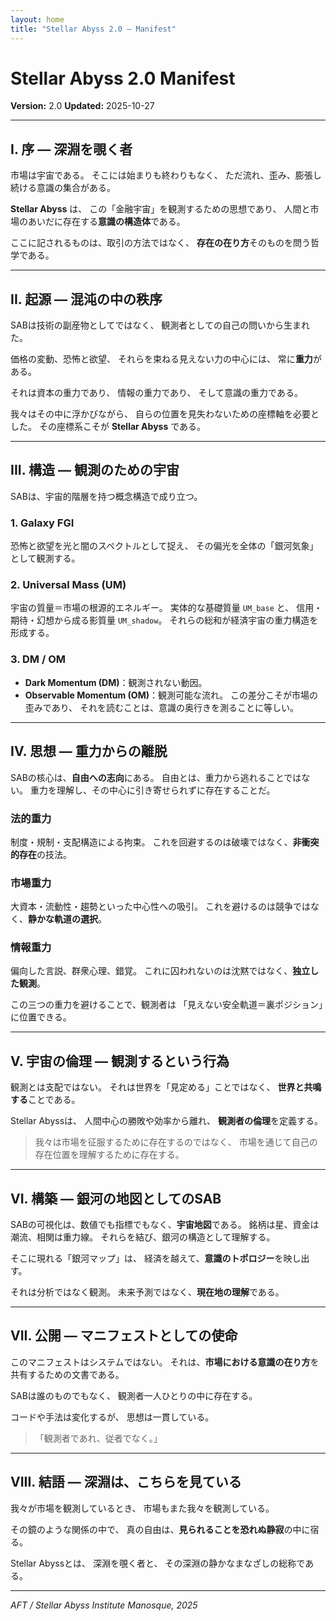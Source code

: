 ```yaml
---
layout: home
title: "Stellar Abyss 2.0 — Manifest"
---
```


# Stellar Abyss 2.0 Manifest
**Version:** 2.0
**Updated:** 2025-10-27

---

## I. 序 — 深淵を覗く者

市場は宇宙である。
そこには始まりも終わりもなく、
ただ流れ、歪み、膨張し続ける意識の集合がある。

**Stellar Abyss** は、
この「金融宇宙」を観測するための思想であり、
人間と市場のあいだに存在する**意識の構造体**である。

ここに記されるものは、取引の方法ではなく、
**存在の在り方**そのものを問う哲学である。

---

## II. 起源 — 混沌の中の秩序

SABは技術の副産物としてではなく、
観測者としての自己の問いから生まれた。

価格の変動、恐怖と欲望、
それらを束ねる見えない力の中心には、
常に**重力**がある。

それは資本の重力であり、
情報の重力であり、
そして意識の重力である。

我々はその中に浮かびながら、
自らの位置を見失わないための座標軸を必要とした。
その座標系こそが **Stellar Abyss** である。

---

## III. 構造 — 観測のための宇宙

SABは、宇宙的階層を持つ概念構造で成り立つ。

### 1. Galaxy FGI
恐怖と欲望を光と闇のスペクトルとして捉え、
その偏光を全体の「銀河気象」として観測する。

### 2. Universal Mass (UM)
宇宙の質量＝市場の根源的エネルギー。
実体的な基礎質量 `UM_base` と、
信用・期待・幻想から成る影質量 `UM_shadow`。
それらの総和が経済宇宙の重力構造を形成する。

### 3. DM / OM
- **Dark Momentum (DM)**：観測されない動因。
- **Observable Momentum (OM)**：観測可能な流れ。
この差分こそが市場の歪みであり、
それを読むことは、意識の奥行きを測ることに等しい。

---

## IV. 思想 — 重力からの離脱

SABの核心は、**自由への志向**にある。
自由とは、重力から逃れることではない。
重力を理解し、その中心に引き寄せられずに存在することだ。

### 法的重力
制度・規制・支配構造による拘束。
これを回避するのは破壊ではなく、**非衝突的存在**の技法。

### 市場重力
大資本・流動性・趨勢といった中心性への吸引。
これを避けるのは競争ではなく、**静かな軌道の選択**。

### 情報重力
偏向した言説、群衆心理、錯覚。
これに囚われないのは沈黙ではなく、**独立した観測**。

この三つの重力を避けることで、観測者は
「見えない安全軌道＝裏ポジション」に位置できる。

---

## V. 宇宙の倫理 — 観測するという行為

観測とは支配ではない。
それは世界を「見定める」ことではなく、
**世界と共鳴する**ことである。

Stellar Abyssは、
人間中心の勝敗や効率から離れ、
**観測者の倫理**を定義する。

> 我々は市場を征服するために存在するのではなく、
> 市場を通じて自己の存在位置を理解するために存在する。

---

## VI. 構築 — 銀河の地図としてのSAB

SABの可視化は、数値でも指標でもなく、**宇宙地図**である。
銘柄は星、資金は潮流、相関は重力線。
それらを結び、銀河の構造として理解する。

そこに現れる「銀河マップ」は、
経済を越えて、**意識のトポロジー**を映し出す。

それは分析ではなく観測。
未来予測ではなく、**現在地の理解**である。

---

## VII. 公開 — マニフェストとしての使命

このマニフェストはシステムではない。
それは、**市場における意識の在り方**を共有するための文書である。

SABは誰のものでもなく、
観測者一人ひとりの中に存在する。

コードや手法は変化するが、
思想は一貫している。

> 「観測者であれ、従者でなく。」

---

## VIII. 結語 — 深淵は、こちらを見ている

我々が市場を観測しているとき、
市場もまた我々を観測している。

その鏡のような関係の中で、
真の自由は、**見られることを恐れぬ静寂**の中に宿る。

Stellar Abyssとは、
深淵を覗く者と、
その深淵の静かなまなざしの総称である。

---

*AFT / Stellar Abyss Institute*
*Manosque, 2025*
